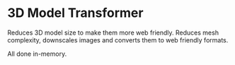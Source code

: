 # 3D Model Transformer
Reduces 3D model size to make them more web friendly.
Reduces mesh complexity, downscales images and converts 
them to web friendly formats.

All done in-memory.


